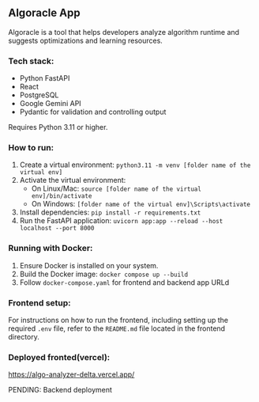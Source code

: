 ## Algoracle App

Algoracle is a tool that helps developers analyze algorithm runtime and suggests optimizations and learning resources.

### Tech stack:

- Python FastAPI
- React
- PostgreSQL
- Google Gemini API
- Pydantic for validation and controlling output

Requires Python 3.11 or higher.

### How to run:

1. Create a virtual environment: `python3.11 -m venv [folder name of the virtual env]`
2. Activate the virtual environment:
   - On Linux/Mac: `source [folder name of the virtual env]/bin/activate`
   - On Windows: `[folder name of the virtual env]\Scripts\activate`
3. Install dependencies: `pip install -r requirements.txt`
4. Run the FastAPI application: `uvicorn app:app --reload --host localhost --port 8000`

### Running with Docker:

1. Ensure Docker is installed on your system.
2. Build the Docker image: `docker compose up --build`
3. Follow `docker-compose.yaml` for frontend and backend app URLd

### Frontend setup:

For instructions on how to run the frontend, including setting up the required `.env` file, refer to the `README.md` file located in the frontend directory.

### Deployed fronted(vercel):

https://algo-analyzer-delta.vercel.app/

PENDING:
Backend deployment
